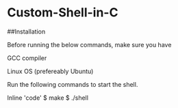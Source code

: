 # Custom-Shell-in-C
##Installation

Before running the below commands, make sure you have  

GCC compiler  

Linux OS (prefereably Ubuntu)

Run the following commands to start the shell.

Inline 'code'
  $ make
  $ ./shell
